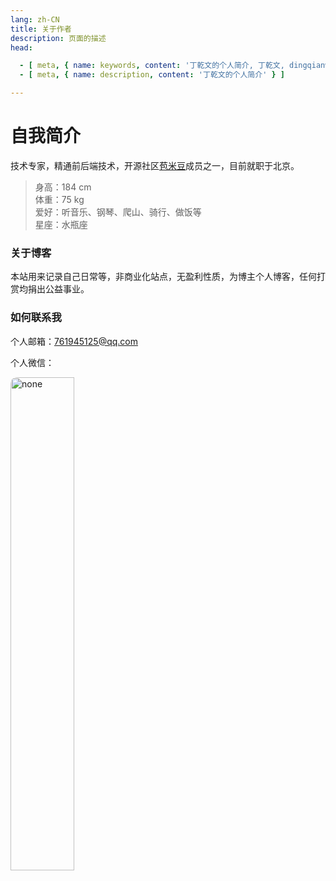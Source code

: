 ```yaml
---
lang: zh-CN
title: 关于作者
description: 页面的描述
head:

  - [ meta, { name: keywords, content: '丁乾文的个人简介, 丁乾文, dingqianwen, dingqw, 个人简介' } ]
  - [ meta, { name: description, content: '丁乾文的个人简介' } ]

---
```


# 自我简介

技术专家，精通前后端技术，开源社区[苞米豆](https://baomidou.com/)成员之一，目前就职于北京。

> 身高：184 cm   
> 体重：75 kg  
> 爱好：听音乐、钢琴、爬山、骑行、做饭等    
> 星座：水瓶座

### 关于博客

本站用来记录自己日常等，非商业化站点，无盈利性质，为博主个人博客，任何打赏均捐出公益事业。

### 如何联系我

个人邮箱：<a href="mailto:761945125@qq.com" target="_blank" rel="external nofollow">761945125@qq.com</a>

个人微信：
<br>

<img src="https://oss-xuxin.oss-cn-beijing.aliyuncs.com/blog/img/WechatIMG365.jpeg" alt="none" style="width: 45%;height: 45%;border-radius: 10px;">

[comment]: <> (https://oss-xuxin.oss-cn-beijing.aliyuncs.com/blog/img/WechatIMG365.jpeg)

[comment]: <> (https://oss-xuxin.oss-cn-beijing.aliyuncs.com/blog/img/WechatIMG364.jpeg)

<AdsbyGoogle slot="7889564278" layout="in-article"></AdsbyGoogle>

<Comment></Comment>

